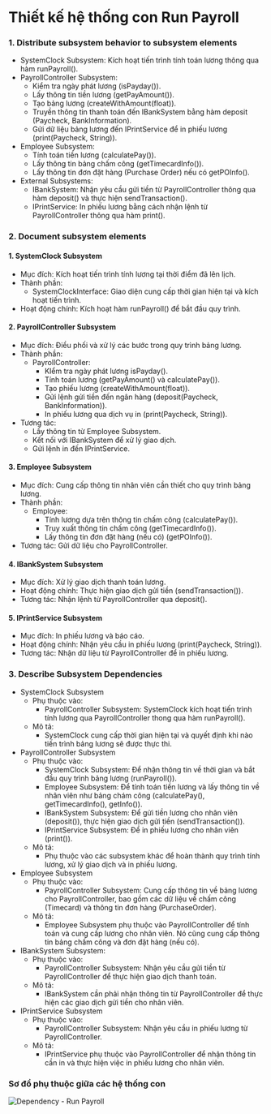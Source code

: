 # Thiết kế hệ thống con Run Payroll 

### 1. Distribute subsystem behavior to subsystem elements
- SystemClock Subsystem: Kích hoạt tiến trình tính toán lương thông qua hàm runPayroll().
- PayrollController Subsystem:
  - Kiểm tra ngày phát lương (isPayday()).
  - Lấy thông tin tiền lương (getPayAmount()).
  - Tạo bảng lương (createWithAmount(float)).
  - Truyền thông tin thanh toán đến IBankSystem bằng hàm deposit (Paycheck, BankInformation).
  - Gửi dữ liệu bảng lương đến IPrintService để in phiếu lương (print(Paycheck, String)).
- Employee Subsystem:
  - Tính toán tiền lương (calculatePay()).
  - Lấy thông tin bảng chấm công (getTimecardInfo()).
  - Lấy thông tin đơn đặt hàng (Purchase Order) nếu có getPOInfo().
- External Subsystems:
  - IBankSystem: Nhận yêu cầu gửi tiền từ PayrollController thông qua hàm deposit() và thực hiện sendTransaction().
  - IPrintService: In phiếu lương bằng cách nhận lệnh từ PayrollController thông qua hàm  print().

### 2. Document subsystem elements
#### 1. SystemClock Subsystem
- Mục đích: Kích hoạt tiến trình tính lương tại thời điểm đã lên lịch.
- Thành phần:
  - SystemClockInterface: Giao diện cung cấp thời gian hiện tại và kích hoạt tiến trình.
- Hoạt động chính: Kích hoạt hàm runPayroll() để bắt đầu quy trình.
#### 2. PayrollController Subsystem
- Mục đích: Điều phối và xử lý các bước trong quy trình bảng lương.
- Thành phần:
  - PayrollController:
    - KIểm tra ngày phát lương isPayday().
    - Tính toán lương (getPayAmount() và calculatePay()).
    - Tạo phiếu lương (createWithAmount(float)).
    - Gửi lệnh gửi tiền đến ngân hàng (deposit(Paycheck, BankInformation)).
    - In phiếu lương qua dịch vụ in (print(Paycheck, String)).
- Tương tác:
  - Lấy thông tin từ Employee Subsystem.
  - Kết nối với IBankSystem để xử lý giao dịch.
  - Gửi lệnh in đến IPrintService.
#### 3. Employee Subsystem
- Mục đích: Cung cấp thông tin nhân viên cần thiết cho quy trình bảng lương.
- Thành phần:
  - Employee:
    - Tính lương dựa trên thông tin chấm công (calculatePay()).
    - Truy xuất thông tin chấm công (getTimecardInfo()).
    - Lấy thông tin đơn đặt hàng (nếu có) (getPOInfo()).
- Tương tác: Gửi dữ liệu cho PayrollController.
#### 4. IBankSystem Subsystem
- Mục đích: Xử lý giao dịch thanh toán lương.
- Hoạt động chính: Thực hiện giao dịch gửi tiền (sendTransaction()).
- Tương tác: Nhận lệnh từ PayrollController qua deposit().
#### 5. IPrintService Subsystem
- Mục đích: In phiếu lương và báo cáo.
- Hoạt động chính: Nhận yêu cầu in phiếu lương (print(Paycheck, String)).
- Tương tác: Nhận dữ liệu từ PayrollController để in phiếu lương.

### 3. Describe Subsystem Dependencies
- SystemClock Subsystem
  - Phụ thuộc vào:
    - PayrollController Subsystem: SystemClock kích hoạt tiến trình tính lương qua PayrollController thong qua hàm runPayroll().
  - Mô tả:
    - SystemClock cung cấp thời gian hiện tại và quyết định khi nào tiến trình bảng lương sẽ được thực thi.
- PayrollController Subsystem
  - Phụ thuộc vào:
    - SystemClock Subsystem: Để nhận thông tin về thời gian và bắt đầu quy trình bảng lương (runPayroll()).
    - Employee Subsystem: Để tính toán tiền lương và lấy thông tin về nhân viên như bảng chám công (calculatePay(), getTimecardInfo(), getInfo()).
    - IBankSystem Subsystem: Để gửi tiền lương cho nhân viên (deposit()), thực hiện giao dịch gửi tiền (sendTransaction()).
    - IPrintService Subsystem: Để in phiếu lương cho nhân viên (print()).
  - Mô tả:
    - Phụ thuộc vào các subsystem khác để hoàn thành quy trình tính lương, xử lý giao dịch và in phiếu lương.
- Employee Subsystem
  - Phụ thuộc vào:
    - PayrollController Subsystem: Cung cấp thông tin về bảng lương cho PayrollController, bao gồm các dữ liệu về chấm công (Timecard) và thông tin đơn hàng (PurchaseOrder).
  - Mô tả:
    - Employee Subsystem phụ thuộc vào PayrollController để tính toán và cung cấp lương cho nhân viên. Nó cũng cung cấp thông tin bảng chấm công và đơn đặt hàng (nếu có).
- IBankSystem Subsystem:
  - Phụ thuộc vào:
    - PayrollController Subsystem: Nhận yêu cầu gửi tiền từ PayrollController để thực hiện giao dịch thanh toán.
  - Mô tả:
    - IBankSystem cần phải nhận thông tin từ PayrollController để thực hiện các giao dịch gửi tiền cho nhân viên.
- IPrintService Subsystem
  - Phụ thuộc vào:
    - PayrollController Subsystem: Nhận yêu cầu in phiếu lương từ PayrollController.
  - Mô tả:
    - IPrintService phụ thuộc vào PayrollController để nhận thông tin cần in và thực hiện việc in phiếu lương cho nhân viên.
### Sơ đồ phụ thuộc giữa các hệ thống con
![Dependency - Run Payroll](https://www.planttext.com/api/plantuml/png/V59BRiCW5Dnp2fIL8pKNyAAA6dMHLIqv5tZ1Bouo7mkUMrbLJjP5ZzGh558x9J8D6-DXD3DluFlpQ-i970rQiHv41otoLJrwGhrJLdIy7ex-yhlY7unpeS1xdX8Y6fORJ0MZiqeLwu2SsPdz2KudEsieVj7bPPUqILmu1C82j1qCbVoaBD0wwnjMWxtraeeUHl6AeYkZxcNtm8zWkhqvsP8_JJkdWQGroypFkbTsHCn7lPxE2K69GOMGmMiEqY8Tf4O1hebE2LozN85RqtsCzTjktZSbJDOUJNDmO3o8E4bEjNBIK8tkJOf_vhcbJCfznB8zDaWWbIzvJO7JNYtJXx5fxBlPF2vlbItlUUREjTwX90tSOwNpi6seABxm7m000F__0m00)
